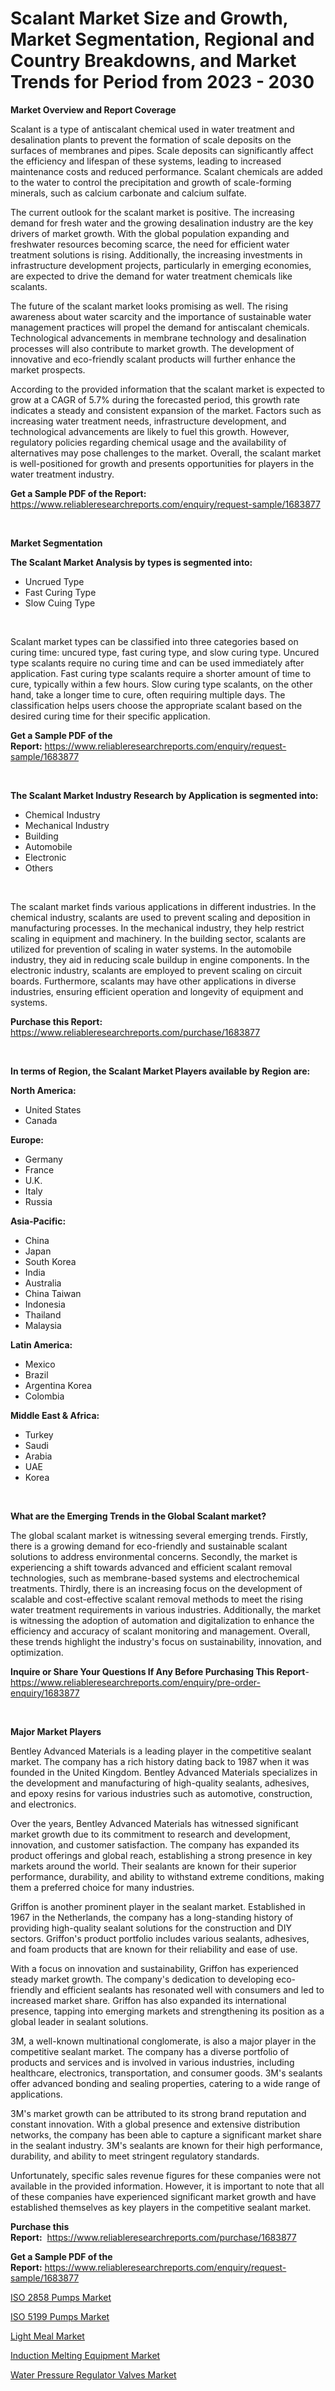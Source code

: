 <p><h1>Scalant Market Size and Growth, Market Segmentation, Regional and Country Breakdowns, and Market Trends for Period from 2023 -  2030</h1></p><p><strong>Market Overview and Report Coverage</strong></p>
<p><p>Scalant is a type of antiscalant chemical used in water treatment and desalination plants to prevent the formation of scale deposits on the surfaces of membranes and pipes. Scale deposits can significantly affect the efficiency and lifespan of these systems, leading to increased maintenance costs and reduced performance. Scalant chemicals are added to the water to control the precipitation and growth of scale-forming minerals, such as calcium carbonate and calcium sulfate.</p><p>The current outlook for the scalant market is positive. The increasing demand for fresh water and the growing desalination industry are the key drivers of market growth. With the global population expanding and freshwater resources becoming scarce, the need for efficient water treatment solutions is rising. Additionally, the increasing investments in infrastructure development projects, particularly in emerging economies, are expected to drive the demand for water treatment chemicals like scalants.</p><p>The future of the scalant market looks promising as well. The rising awareness about water scarcity and the importance of sustainable water management practices will propel the demand for antiscalant chemicals. Technological advancements in membrane technology and desalination processes will also contribute to market growth. The development of innovative and eco-friendly scalant products will further enhance the market prospects.</p><p>According to the provided information that the scalant market is expected to grow at a CAGR of 5.7% during the forecasted period, this growth rate indicates a steady and consistent expansion of the market. Factors such as increasing water treatment needs, infrastructure development, and technological advancements are likely to fuel this growth. However, regulatory policies regarding chemical usage and the availability of alternatives may pose challenges to the market. Overall, the scalant market is well-positioned for growth and presents opportunities for players in the water treatment industry.</p></p>
<p><strong>Get a Sample PDF of the Report:</strong> <a href="https://www.reliableresearchreports.com/enquiry/request-sample/1683877">https://www.reliableresearchreports.com/enquiry/request-sample/1683877</a></p>
<p>&nbsp;</p>
<p><strong>Market Segmentation</strong></p>
<p><strong>The Scalant Market Analysis by types is segmented into:</strong></p>
<p><ul><li>Uncrued Type</li><li>Fast Curing Type</li><li>Slow Cuing Type</li></ul></p>
<p>&nbsp;</p>
<p><p>Scalant market types can be classified into three categories based on curing time: uncured type, fast curing type, and slow curing type. Uncured type scalants require no curing time and can be used immediately after application. Fast curing type scalants require a shorter amount of time to cure, typically within a few hours. Slow curing type scalants, on the other hand, take a longer time to cure, often requiring multiple days. The classification helps users choose the appropriate scalant based on the desired curing time for their specific application.</p></p>
<p><strong>Get a Sample PDF of the Report:</strong>&nbsp;<a href="https://www.reliableresearchreports.com/enquiry/request-sample/1683877">https://www.reliableresearchreports.com/enquiry/request-sample/1683877</a></p>
<p>&nbsp;</p>
<p><strong>The Scalant Market Industry Research by Application is segmented into:</strong></p>
<p><ul><li>Chemical Industry</li><li>Mechanical Industry</li><li>Building</li><li>Automobile</li><li>Electronic</li><li>Others</li></ul></p>
<p>&nbsp;</p>
<p><p>The scalant market finds various applications in different industries. In the chemical industry, scalants are used to prevent scaling and deposition in manufacturing processes. In the mechanical industry, they help restrict scaling in equipment and machinery. In the building sector, scalants are utilized for prevention of scaling in water systems. In the automobile industry, they aid in reducing scale buildup in engine components. In the electronic industry, scalants are employed to prevent scaling on circuit boards. Furthermore, scalants may have other applications in diverse industries, ensuring efficient operation and longevity of equipment and systems.</p></p>
<p><strong>Purchase this Report:</strong>&nbsp; <a href="https://www.reliableresearchreports.com/purchase/1683877">https://www.reliableresearchreports.com/purchase/1683877</a></p>
<p>&nbsp;</p>
<p><strong>In terms of Region, the Scalant Market Players available by Region are:</strong></p>
<p>
    <p> <strong> North America: </strong>
        <ul>
            <li>United States</li>
            <li>Canada</li>
        </ul>
        </p> 
    <p> <strong> Europe: </strong>
        <ul>
            <li>Germany</li>
            <li>France</li>
            <li>U.K.</li>
            <li>Italy</li>
            <li>Russia</li>
        </ul>
        </p> 
    <p> <strong> Asia-Pacific: </strong>
        <ul>
            <li>China</li>
            <li>Japan</li>
            <li>South Korea</li>
            <li>India</li>
            <li>Australia</li>
            <li>China Taiwan</li>
            <li>Indonesia</li>
            <li>Thailand</li>
            <li>Malaysia</li>
        </ul>
        </p> 
    <p> <strong> Latin America: </strong>
        <ul>
            <li>Mexico</li>
            <li>Brazil</li>
            <li>Argentina Korea</li>
            <li>Colombia</li>
        </ul>
        </p> 
    <p> <strong> Middle East & Africa: </strong>
        <ul>
            <li>Turkey</li>
            <li>Saudi</li>
            <li>Arabia</li>
            <li>UAE</li>
            <li>Korea</li>
        </ul>
    </p>
    </p>
<p>&nbsp;</p>
<p><strong>What are the Emerging Trends in the Global Scalant market?</strong></p>
<p><p>The global scalant market is witnessing several emerging trends. Firstly, there is a growing demand for eco-friendly and sustainable scalant solutions to address environmental concerns. Secondly, the market is experiencing a shift towards advanced and efficient scalant removal technologies, such as membrane-based systems and electrochemical treatments. Thirdly, there is an increasing focus on the development of scalable and cost-effective scalant removal methods to meet the rising water treatment requirements in various industries. Additionally, the market is witnessing the adoption of automation and digitalization to enhance the efficiency and accuracy of scalant monitoring and management. Overall, these trends highlight the industry's focus on sustainability, innovation, and optimization.</p></p>
<p><strong>Inquire or Share Your Questions If Any Before Purchasing This Report</strong>- <a href="https://www.reliableresearchreports.com/enquiry/pre-order-enquiry/1683877">https://www.reliableresearchreports.com/enquiry/pre-order-enquiry/1683877</a></p>
<p>&nbsp;</p>
<p><strong>Major Market Players</strong></p>
<p><p>Bentley Advanced Materials is a leading player in the competitive sealant market. The company has a rich history dating back to 1987 when it was founded in the United Kingdom. Bentley Advanced Materials specializes in the development and manufacturing of high-quality sealants, adhesives, and epoxy resins for various industries such as automotive, construction, and electronics. </p><p>Over the years, Bentley Advanced Materials has witnessed significant market growth due to its commitment to research and development, innovation, and customer satisfaction. The company has expanded its product offerings and global reach, establishing a strong presence in key markets around the world. Their sealants are known for their superior performance, durability, and ability to withstand extreme conditions, making them a preferred choice for many industries.</p><p>Griffon is another prominent player in the sealant market. Established in 1967 in the Netherlands, the company has a long-standing history of providing high-quality sealant solutions for the construction and DIY sectors. Griffon's product portfolio includes various sealants, adhesives, and foam products that are known for their reliability and ease of use.</p><p>With a focus on innovation and sustainability, Griffon has experienced steady market growth. The company's dedication to developing eco-friendly and efficient sealants has resonated well with consumers and led to increased market share. Griffon has also expanded its international presence, tapping into emerging markets and strengthening its position as a global leader in sealant solutions.</p><p>3M, a well-known multinational conglomerate, is also a major player in the competitive sealant market. The company has a diverse portfolio of products and services and is involved in various industries, including healthcare, electronics, transportation, and consumer goods. 3M's sealants offer advanced bonding and sealing properties, catering to a wide range of applications.</p><p>3M's market growth can be attributed to its strong brand reputation and constant innovation. With a global presence and extensive distribution networks, the company has been able to capture a significant market share in the sealant industry. 3M's sealants are known for their high performance, durability, and ability to meet stringent regulatory standards.</p><p>Unfortunately, specific sales revenue figures for these companies were not available in the provided information. However, it is important to note that all of these companies have experienced significant market growth and have established themselves as key players in the competitive sealant market.</p></p>
<p><strong>Purchase this Report:</strong>&nbsp;&nbsp;<a href="https://www.reliableresearchreports.com/purchase/1683877">https://www.reliableresearchreports.com/purchase/1683877</a></p>
<p></p>
<p><strong>Get a Sample PDF of the Report:</strong>&nbsp;<a href="https://www.reliableresearchreports.com/enquiry/request-sample/1683877">https://www.reliableresearchreports.com/enquiry/request-sample/1683877</a></p>
<p><p><a href="https://medium.com/@jacks0866979/iso-2858-pumps-market-size-cagr-trends-2024-2030-02105862016b">ISO 2858 Pumps Market</a></p><p><a href="https://medium.com/@nilltanay7548659/iso-5199-pumps-market-exploring-market-share-market-trends-and-future-growth-70fcd8b775e4">ISO 5199 Pumps Market</a></p><p><a href="https://medium.com/@rahulv.reportprime/light-meal-market-analysis-and-sze-forecasted-for-period-from-2023-to-2030-a85a60191e86">Light Meal Market</a></p><p><a href="https://medium.com/@adibooy632501/induction-melting-equipment-market-furnishes-information-on-market-share-market-trends-and-market-9d6e29def09b">Induction Melting Equipment Market</a></p><p><a href="https://medium.com/@fitanstorm7845/water-pressure-regulator-valves-market-focuses-on-market-share-size-and-projected-forecast-till-885204d290d7">Water Pressure Regulator Valves Market</a></p></p>